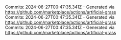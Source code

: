 Commits: 2024-06-27T00:47:35.341Z - Generated via https://github.com/marketplace/actions/artificial-grass
<br>
Commits: 2024-06-27T00:47:35.341Z - Generated via https://github.com/marketplace/actions/artificial-grass
<br>
Commits: 2024-06-27T00:47:35.341Z - Generated via https://github.com/marketplace/actions/artificial-grass
<br>
